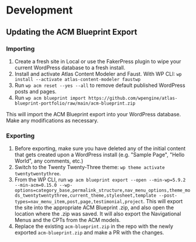 # Development

## Updating the ACM Blueprint Export

### Importing

1. Create a fresh site in Local or use the FakerPress plugin to wipe your current WordPress database to a fresh install.
2. Install and activate Atlas Content Modeler and Faust. With WP CLI: `wp install --activate atlas-content-modeler faustwp`
3. Run `wp acm reset --yes --all` to remove default published WordPress posts and pages.
4. Run `wp acm blueprint import https://github.com/wpengine/atlas-blueprint-portfolio/raw/main/acm-blueprint.zip`

This will import the ACM Blueprint export into your WordPress database. Make any modifications as necessary.

### Exporting

1. Before exporting, make sure you have deleted any of the initial content that gets created upon a WordPress install (e.g. "Sample Page", "Hello World", any comments, etc.)
2. Switch to the Twenty Twenty-Three theme: `wp theme activate twentytwentythree`.
3. From the WP CLI, run `wp acm blueprint export --open --min-wp=5.9.2 --min-acm=0.15.0 --wp-options=category_base,permalink_structure,nav_menu_options,theme_mods_twentytwentythree,current_theme,stylesheet,template --post-types=nav_menu_item,post,page,testimonial,project`. This will export the site into the appropriate ACM Blueprint .zip, and also open the location where the .zip was saved. It will also export the Navigational Menus and the CPTs from the ACM models.
4. Replace the existing `acm-blueprint.zip` in the repo with the newly exported `acm-blueprint.zip` and make a PR with the changes.

